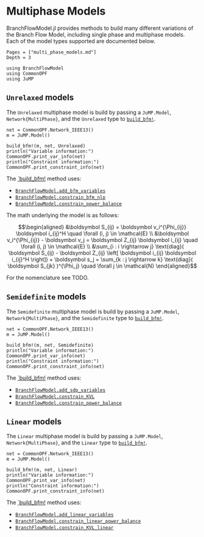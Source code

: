 # Multiphase Models
BranchFlowModel.jl provides methods to build many different variations of the Branch Flow Model,
including single phase and multiphase models. Each of the model types supported are documented below.
```@contents
Pages = ["multi_phase_models.md"]
Depth = 3
```
```@setup imports
using BranchFlowModel
using CommonOPF
using JuMP
```


## `Unrelaxed` models
The `Unrelaxed` multiphase model is build by passing a `JuMP.Model`, `Network{MultiPhase}`, and the
`Unrelaxed` type to [`build_bfm!`](@ref).

```@example imports
net = CommonOPF.Network_IEEE13()
m = JuMP.Model()

build_bfm!(m, net, Unrelaxed)
println("Variable information:")
CommonOPF.print_var_info(net)
println("Constraint information:")
CommonOPF.print_constraint_info(net)
```

The [`build_bfm!](@ref) method uses:
- [`BranchFlowModel.add_bfm_variables`](@ref)
- [`BranchFlowModel.constrain_bfm_nlp`](@ref)
- [`BranchFlowModel.constrain_power_balance`](@ref)

The math underlying the model is as follows:
```math
\begin{aligned}
    &\boldsymbol S_{ij} = \boldsymbol v_i^{\Phi_{ij}} \boldsymbol i_{ij}^H
    \quad \forall (i, j) \in \mathcal{E}
    \\
    &\boldsymbol v_i^{\Phi_{ij}} - \boldsymbol v_j = \boldsymbol Z_{ij} \boldsymbol i_{ij}
    \quad \forall (i, j) \in \mathcal{E}
    \\
    &\sum_{i : i \rightarrow j}  \text{diag}( \boldsymbol S_{ij} - \boldsymbol Z_{ij} \left[ \boldsymbol i_{ij} \boldsymbol i_{ij}^H \right]) 
    + \boldsymbol s_j 
    = \sum_{k : j \rightarrow k} \text{diag}( \boldsymbol S_{jk} )^{\Phi_j}
    \quad \forall j \in \mathcal{N}
\end{aligned}
```
For the nomenclature see TODO.


## `Semidefinite` models
The `Semidefinite` multiphase model is build by passing a `JuMP.Model`, `Network{MultiPhase}`, and the
`Semidefinite` type to [`build_bfm!`](@ref).


```@example imports
net = CommonOPF.Network_IEEE13()
m = JuMP.Model()

build_bfm!(m, net, Semidefinite)
println("Variable information:")
CommonOPF.print_var_info(net)
println("Constraint information:")
CommonOPF.print_constraint_info(net)
```

The [`build_bfm!](@ref) method uses:
- [`BranchFlowModel.add_sdp_variables`](@ref)
- [`BranchFlowModel.constrain_KVL`](@ref)
- [`BranchFlowModel.constrain_power_balance`](@ref)

## `Linear` models
The `Linear` multiphase model is build by passing a `JuMP.Model`, `Network{MultiPhase}`, and the
`Linear` type to [`build_bfm!`](@ref).

```@example imports
net = CommonOPF.Network_IEEE13()
m = JuMP.Model()

build_bfm!(m, net, Linear)
println("Variable information:")
CommonOPF.print_var_info(net)
println("Constraint information:")
CommonOPF.print_constraint_info(net)
```

The [`build_bfm!](@ref) method uses:
- [`BranchFlowModel.add_linear_variables`](@ref)
- [`BranchFlowModel.constrain_linear_power_balance`](@ref)
- [`BranchFlowModel.constrain_KVL_linear`](@ref)
